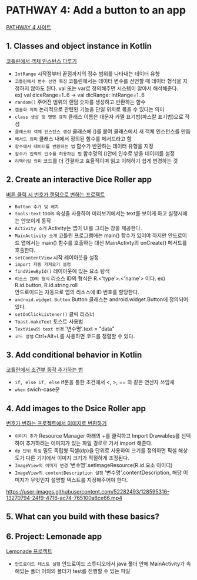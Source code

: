 # PATHWAY 4: Add a button to an app
[PATHWAY 4 사이트](https://developer.android.com/courses/pathways/android-basics-kotlin-four)

## 1. Classes and object instance in Kotlin
[코틀린에서 객체 인스턴스 다루기](https://developer.android.com/codelabs/basic-android-kotlin-training-create-dice-roller-in-kotlin?continue=https%3A%2F%2Fdeveloper.android.com%2Fcourses%2Fpathways%2Fandroid-basics-kotlin-four%23codelab-https%3A%2F%2Fdeveloper.android.com%2Fcodelabs%2Fbasic-android-kotlin-training-create-dice-roller-in-kotlin#0)

- `IntRange` 시작점부터 끝점까지의 정수 범위를 나타내는 데이터 유형
- `코틀린에서 변수 선언 특징` 코틀린에서는 데이터 변수를 선언할 때 데이터 형식을 지정하지 않아도 된다. val 또는 var로 정의해주면 시스템이 알아서 해석해준다.</br>
ex) val diceRange=1..6  → val dicRange: IntRange=1..6
- `random()` 주어진 범위의 랜덤 숫자를 생성하고 반환하는 함수
- `캡슐화 의미` 논리적으로 관련된 기능을 단일 위치로 묶을 수 있다는 의미
- `class 생성 및 명명 규칙` 클래스 이름은 대문자 카멜 표기법(파스칼 표기법)으로 작성
- `클래스의 객체 인스턴스 생성` 클래스에 ()를 붙여 클래스에서 새 객체 인스턴스를 만듬
- `메서드 의미` 클래스 내에서 정의된 함수를 메서드라고 함
- `함수에서 데이터를 반환하는 법` 함수가 반환하는 데이터 유형을 지정
- `함수가 입력의 인수를 허용하는 법` 함수명의 ()안에 인수로 받을 데이터를 설정
- `리팩터링 의미` 코드를 더 간결하고 효율적이며 읽고 이해하기 쉽게 변경하는 것

## 2. Create an interactive Dice Roller app
[버튼 클릭 시 번호가 랜덤으로 변하는 프로젝트](https://developer.android.com/codelabs/basic-android-kotlin-training-create-dice-roller-app-with-button?continue=https%3A%2F%2Fdeveloper.android.com%2Fcourses%2Fpathways%2Fandroid-basics-kotlin-four%23codelab-https%3A%2F%2Fdeveloper.android.com%2Fcodelabs%2Fbasic-android-kotlin-training-create-dice-roller-app-with-button#0)

- `Button 추가 및 배치`
- `tools:text` tools 속성을 사용하여 미리보기에서는 text를 보이게 하고 실행시에는 안보이게 동작
- `Activity 소개` Activity는 앱이 UI를 그리는 창을 제공한다.
- `MainActivity 소개` 코틀린 프로그램에는 main() 함수가 있어야 하지만 안드로이드 앱에서는 main() 함수를 호출하는 대신 MainActivty의 onCreate() 메서드를 호출한다.
- `setContentView` 시작 레이아웃을 설정
- `import 자동 가져오기 설정`
- `findViewById()` 레이아웃에 있는 요소 탐색
- `리소스 ID의 형식` 리소스 ID의 형식은 R.<'type'>.<'name'> 이다. ex) R.id.button, R.id.string.roll</br>
안드로이드는 자동으로 앱의 리소스에 ID 번호를 할당한다.
- `android.widget.Button` Button 클래스는 android.widget.Button에 정의되어 있다.
- `setOnClickListener()` 클릭 리스너
- `Toast.makeText` 토스트 사용법
- `TextView의 text 변경` '변수명'.text = "data"
- `코드 정렬` Ctrl+Alt+L를 사용하면 코드를 정렬할 수 있다.

## 3. Add conditional behavior in Kotlin
[코틀린에서 조건부 동작 추가하는 법](https://developer.android.com/codelabs/basic-android-kotlin-training-conditional-dice-roll-behavior?continue=https%3A%2F%2Fdeveloper.android.com%2Fcourses%2Fpathways%2Fandroid-basics-kotlin-four%23codelab-https%3A%2F%2Fdeveloper.android.com%2Fcodelabs%2Fbasic-android-kotlin-training-conditional-dice-roll-behavior#0)

- `if, else if, else` if문을 통한 조건에서 <, >, == 와 같은 연산자 쓰임새
- `when` swich-case문

## 4. Add images to the Dsice Roller app
[번호가 변하는 프로젝트에서 이미지로 변환하기](https://developer.android.com/codelabs/basic-android-kotlin-training-dice-roller-images?continue=https%3A%2F%2Fdeveloper.android.com%2Fcourses%2Fpathways%2Fandroid-basics-kotlin-four%23codelab-https%3A%2F%2Fdeveloper.android.com%2Fcodelabs%2Fbasic-android-kotlin-training-dice-roller-images#0)


- `이미지 추가` Resource Manager 아래의 +를 클릭하고  Import Drawables를 선택하여 추가하려는 이미지가 있는 파일 경로로 가서 import 해준다.
- `dp 단위 특징` 밀도 독립형 픽셀(dp)을 단위로 사용하여 크기를 정의하면 픽셀 해상도가 다른 기기에서 이미지 크기가 적절하게 조정된다.
- `ImageView의 이미지 변경` '변수명'.setImageResource(R.id.요소 아이디)
- `ImageView의 contentDescription 설정` '변수명'.contentDescription, 해당 이미지가 무엇인지 설명할 텍스트를 지정해주어야 한다.

https://user-images.githubusercontent.com/52282493/128595316-13270794-24f9-4718-ac74-765100a8ce66.mp4

## 5. What can you build with these basics?

## 6. Project: Lemonade app
[Lemonade 프로젝트](https://developer.android.com/codelabs/basic-android-kotlin-training-project-lemonade?continue=https%3A%2F%2Fdeveloper.android.com%2Fcourses%2Fpathways%2Fandroid-basics-kotlin-four%23codelab-https%3A%2F%2Fdeveloper.android.com%2Fcodelabs%2Fbasic-android-kotlin-training-project-lemonade#0)

- `안드로이드 테스트 실행` 안드로이드 스튜디오에서 java 폴더 안에 MainActivity가 속해있는 폴더 이외의 폴더가 test를 진행할 수 있는 파일